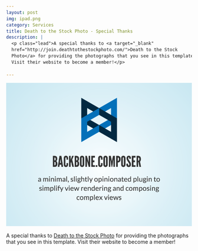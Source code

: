 ```yaml
---
layout: post
img: ipad.png
category: Services
title: Death to the Stock Photo - Special Thanks
description: |
  <p class="lead">A special thanks to <a target="_blank"
  href="http://join.deathtothestockphoto.com/">Death to the Stock
  Photo</a> for providing the photographs that you see in this template.
  Visit their website to become a member!</p>

---
```


<img class="img-responsive" src= "/img/backbone-composer.png">

A special thanks to [Death to the Stock Photo](http://join.deathtothestockphoto.com/) for providing the photographs that you see in this template.  Visit their website to become a member!
